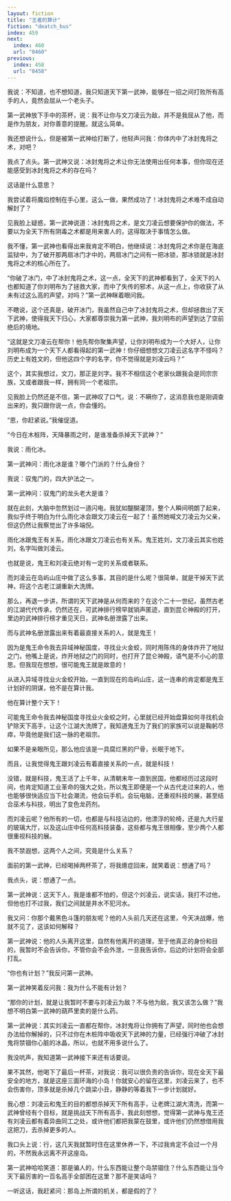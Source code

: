 ```yaml
---
layout: fiction
title: "王者的算计"
fiction: "deatch_bus"
index: 459
next:
  index: 460
  url: "0460"
previous:
  index: 458
  url: "0458"
---
```

我说：不知道，也不想知道，我只知道天下第一武神，能够在一招之间打败所有高手的人，竟然会屈从一个老头子。

第一武神放下手中的茶杯，说：我不让你与文刀凌云为敌，并不是我屈从了他，而是作为朋友，对你善意的提醒。就这么简单。

我还想说什么，但是被第一武神给打断了，他轻声问我：你体内中了冰封鬼将之术，对吧？

我点了点头。第一武神又说：冰封鬼将之术让你无法使用出任何本事，但你现在还能感受到冰封鬼将之术的存在吗？

这话是什么意思？

我尝试着将魔焰控制在手心里，这么一做，果然成功了！冰封鬼将之术难不成自动解封了？

见我脸上疑惑，第一武神说道：冰封鬼将之术，是文刀凌云想要保护你的做法，不要以为全天下所有阴毒之术都是用来害人的，这得取决于事情怎么做。

我不懂，第一武神也看得出来我肯定不明白，他继续说：冰封鬼将之术你是在海底监狱中，为了破开那两扇冰门才中的，两扇冰门之间有一把冰锁，那冰锁就是冰封鬼将之术的核心所在了。

“你破了冰门，中了冰封鬼将之术，这一点，全天下的武神都看到了，全天下的人也都知道了你刘明布为了拯救大家，而中了失传的邪术，从这一点上，你收获了从未有过这么高的声望，对吗？”第一武神眯着眼问我。

不瞎说，这个还真是，破开冰门，我虽然自己中了冰封鬼将之术，但却拯救出了天下武神，使得我天下归心，大家都尊崇我为第一武神，我刘明布的声望到达了空前绝后的境地。

“这就是文刀凌云在帮你！他先帮你聚集声望，让你刘明布成为一个大好人，让你刘明布成为一个天下人都看得起的第一武神！你仔细想想文刀凌云这名字不怪吗？历史上有姓文的，但他这四个字的名字，你不觉得就是刘凌云吗？”

这个，其实我想过，文刀，那正是刘字。我不不相信这个老家伙跟我会是同宗宗族，又或者跟我一样，拥有同一个老祖宗。

见我脸上仍然还是不信，第一武神叹了口气，说：不瞒你了，这消息我也是刚调查出来的，我只跟你说一点，你会懂的。

“恩，你赶紧说。”我催促道。

“今日在木桩阵，天降暴雨之时，是谁准备杀掉天下武神？”

我说：雨化冰。

第一武神问：雨化冰是谁？哪个门派的？什么身份？

我说：驭鬼门的，四大护法之一。

第一武神问：驭鬼门的龙头老大是谁？

就在此刻，大脑中忽然划过一道闪电，我犹如醍醐灌顶，整个人瞬间明朗了起来，我似乎终于明白为什么雨化冰会跟文刀凌云在一起了！虽然她喊文刀凌云为父亲，但这仍然让我察觉出了许多端倪。

雨化冰跟鬼王有关系，雨化冰跟文刀凌云也有关系。鬼王姓刘，文刀凌云其实也姓刘，名字叫做刘凌云。

也就是说，鬼王和刘凌云绝对有一定的关系或者联系。

而刘凌云在岛屿山庄中做了这么多事，其目的是什么呢？很简单，就是干掉天下武神，将这个古老江湖重新大洗牌。

那么，再退一步讲，所谓的天下武神是从何而来的？在这个二十一世纪，虽然古老的江湖代代传承，仍然还在，可武神排行榜早就销声匿迹，直到昆仑神殿的打开，里边的武神排行榜才重见天日，武神名册泄露了出来。

而与武神名册泄露出来有着最直接关系的人，就是鬼王！

因为是鬼王命令我去异域神秘国度，寻找业火金蛟，同时用陈伟的身体炸开了地狱之门，他嘴上是说，炸开地狱之门的同时，也打开了昆仑神殿，语气是不小心的意思。但我现在想想，很可能鬼王就是故意的！

从进入异域寻找业火金蛟开始，一直到现在的岛屿山庄，这一连串的肯定都是鬼王计划好的阴谋，他不是在算计我。

他在算计整个天下！

可能鬼王命令我去神秘国度寻找业火金蛟之时，心里就已经开始盘算如何寻找机会铲除天下高手，让这个江湖大洗牌了，我知道鬼王为了我们的家族可以说是鞠躬尽瘁，毕竟他是我们这一脉的老祖宗。

如果不是亲眼所见，那么他应该是一具腐烂黑的尸骨，长眠于地下。

而且，让我觉得鬼王跟刘凌云有着直接关系的一点，就是科技！

没错，就是科技，鬼王活了上千年，从清朝末年一直到民国，他都经历过这段时间，也肯定知道工业革命的强大之处，所以鬼王即便是一个从古代走过来的人，他也能够很快适应当下社会潮流，他会玩手机，会玩电脑，还重视科技的展，甚至结合巫术与科技，明出了变色龙药剂。

而刘凌云呢？他所有的一切，也都是与科技沾边的，他漂浮的轮椅，还是九大行星的玻璃大厅，以及这山庄中任何高科技装备，这些都与鬼王很相像，至少两个人都很重视科技的展。

我不禁遐想，这两个人之间，究竟是什么关系？

面前的第一武神，已经喝掉两杯茶了，将我癔症回来，就笑着说：想通了吗？

我点头，说：想通了一点。

第一武神说：这天下人，我是谁都不怕的，但这个刘凌云，说实话，我打不过他，但他也打不过我，我们之间就是井水不犯河水。

我又问：你那个戴黑色斗篷的朋友呢？他的人头前几天还在这里，今天决战爆，他就不见了，这该如何解释？

第一武神说：他的人头离开这里，自然有他离开的道理，至于他真正的身份和目的，我暂时不会告诉你，不管你会不会外泄，一旦我告诉你，后边的计划将会全部打乱。

“你也有计划？”我反问第一武神。

第一武神笑着反问我：我为什么不能有计划？

“那你的计划，就是让我暂时不要与刘凌云为敌？不与他为敌，我又该怎么做？”我想不明白第一武神的葫芦里卖的是什么药。

第一武神说：其实刘凌云一直都在帮你，冰封鬼将让你拥有了声望，同时他也会想办法给你解掉的，只不过你在木桩阵中吸收天下武神的力量，已经强行冲破了冰封鬼将禁锢你心脏的冰晶，所以，也就不用多说什么了。

我没吭声，我知道第一武神接下来还有话要说。

果不其然，他喝下了最后一杯茶，对我说：我可以很负责的告诉你，现在全天下最安全的地方，就是这座三面环海的小岛！你就安心的留在这里，刘凌云来了，也不会伤害你，顶多就是杀掉几个跳梁小丑，静静的等着我下一步计划就好。

我心想：刘凌云和鬼王的目的都想杀掉天下所有高手，让老牌江湖大清洗，而第一武神曾经有个目标，就是挑战天下所有高手，我此刻想想，觉得第一武神与鬼王还有刘凌云都有着异曲同工之处，或许他们都把我蒙在鼓里，或许他们仍然想借用我这把刀，去杀掉更多的人。

我口头上说：行，这几天我就暂时住在这里休养一下，不过我肯定不会过一个月的，不然我永远离不开这座岛。

第一武神哈哈笑道：那是骗人的，什么东西能让整个岛禁锢住？什么东西能让当今天下最厉害的一百名高手全部困在这里？那不是笑话吗？

一听这话，我赶紧问：那岛上所谓的机关，都是假的了？